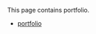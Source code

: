 This page contains portfolio.

- [portfolio](https://ankusht369.github.io/portfolio/portfolio.html)
